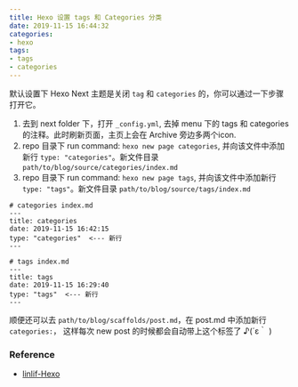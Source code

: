 ```yaml
---
title: Hexo 设置 tags 和 Categories 分类
date: 2019-11-15 16:44:32
categories:
- hexo
tags:
- tags
- categories
---
```

默认设置下 Hexo Next 主题是关闭 `tag` 和 `categories` 的，你可以通过一下步骤打开它。

1. 去到 next folder 下，打开 `_config.yml`, 去掉 menu 下的 tags 和 categories 的注释。此时刷新页面，主页上会在 Archive 旁边多两个icon.
1. repo 目录下 run command: `hexo new page categories`, 并向该文件中添加新行 `type: "categories"`。新文件目录 `path/to/blog/source/categories/index.md`
1. repo 目录下 run command: `hexo new page tags`, 并向该文件中添加新行 `type: "tags"`。新文件目录 `path/to/blog/source/tags/index.md`

```config
# categories index.md
---
title: categories
date: 2019-11-15 16:42:15
type: "categories"  <--- 新行
---
```

```config
# tags index.md
---
title: tags
date: 2019-11-15 16:29:40
type: "tags"  <--- 新行
---
```

顺便还可以去 `path/to/blog/scaffolds/post.md`，在 post.md 中添加新行 `categories:`， 这样每次 new post 的时候都会自动带上这个标签了 ♪(´ε｀ )

### Reference

* [linlif-Hexo](https://linlif.github.io/2017/05/27/Hexo%E4%BD%BF%E7%94%A8%E6%94%BB%E7%95%A5-%E6%B7%BB%E5%8A%A0%E5%88%86%E7%B1%BB%E5%8F%8A%E6%A0%87%E7%AD%BE/)
